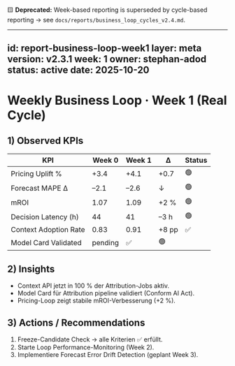 🟨 **Deprecated:** Week-based reporting is superseded by cycle-based reporting → see `docs/reports/business_loop_cycles_v2.4.md`.

---
id: report-business-loop-week1
layer: meta
version: v2.3.1
week: 1
owner: stephan-adod
status: active
date: 2025-10-20
---

# Weekly Business Loop · Week 1 (Real Cycle)

## 1) Observed KPIs
| KPI | Week 0 | Week 1 | Δ | Status |
|----|------|------|----|----|
| Pricing Uplift % | +3.4 | +4.1 | +0.7 | 🟢 |
| Forecast MAPE Δ | –2.1 | –2.6 | ↓ | 🟢 |
| mROI | 1.07 | 1.09 | +2 % | 🟢 |
| Decision Latency (h) | 44 | 41 | –3 h | 🟢 |
| Context Adoption Rate | 0.83 | 0.91 | +8 pp | ✅ |
| Model Card Validated | pending | ✅ | 🟢 |

## 2) Insights
- Context API jetzt in 100 % der Attribution-Jobs aktiv.
- Model Card für Attribution pipeline validiert (Conform AI Act).
- Pricing-Loop zeigt stabile mROI-Verbesserung (+2 %).

## 3) Actions / Recommendations
1. Freeze-Candidate Check → alle Kriterien ✅ erfüllt.
2. Starte Loop Performance-Monitoring (Week 2).
3. Implementiere Forecast Error Drift Detection (geplant Week 3).
